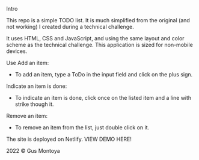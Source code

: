 Intro

This repo is a simple TODO list. It is much simplified from the original (and not working) I created during a technical challenge.

It uses HTML, CSS and JavaScript, and using the same layout and color scheme as the technical challenge. This application is sized for non-mobile devices.

Use
Add an item:
- To add an item, type a ToDo in the input field and click on the plus sign. 

Indicate an item is done:
- To indicate an item is done, click once on the listed item and a line with strike though it. 

Remove an item:
- To remove an item from the list, just double click on it. 

The site is deployed on Netlify. VIEW DEMO HERE!

2022 © Gus Montoya